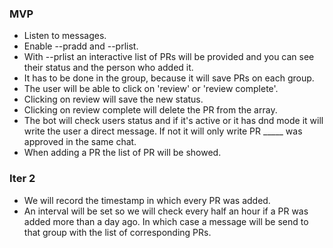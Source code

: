 ### MVP
* Listen to messages. 
* Enable --pradd and --prlist. 
* With --prlist an interactive list of PRs will be provided and you can see their status and the person who added it.  
* It has to be done in the group, because it will save PRs on each group. 
* The user will be able to click on 'review' or 'review complete'.
* Clicking on review will save the new status. 
* Clicking on review complete will delete the PR from the array.
* The bot will check users status and if it's active or it has dnd mode it will write the user a direct message. If not it will only write PR _____ was approved in the same chat. 
* When adding a PR the list of PR will be showed. 

### Iter 2
* We will record the timestamp in which every PR was added. 
* An interval will be set so we will check every half an hour if a PR was added more than a day ago. In which case a message will be send to that group with the list of corresponding PRs.